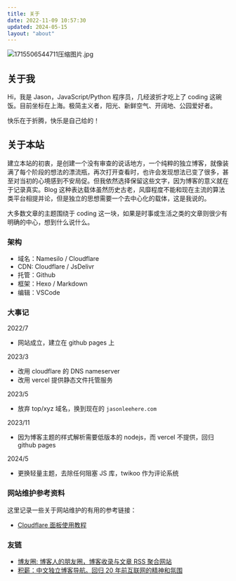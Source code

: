 ```yaml
---
title: 关于
date: 2022-11-09 10:57:30
updated: 2024-05-15
layout: "about"
---
```


![1715506544711压缩图片.jpg](https://cdn.jsdelivr.net/gh/li199-code/blog-imgs@main/1715506544711%E5%8E%8B%E7%BC%A9%E5%9B%BE%E7%89%87.jpg)

## 关于我

Hi，我是 Jason，JavaScript/Python 程序员，几经波折才吃上了 coding 这碗饭。目前坐标在上海。极简主义者，阳光、新鲜空气、开阔地、公园爱好者。

快乐在于折腾，快乐是自己给的！

## 关于本站

建立本站的初衷，是创建一个没有审查的说话地方，一个纯粹的独立博客，就像装满了每个阶段的想法的漂流瓶，再次打开查看时，也许会发现想法已变了很多，甚至对当初的心境感到不安局促。但我依然选择保留这些文字，因为博客的意义就在于记录真实。Blog 这种表达载体虽然历史古老，风靡程度不能和现在主流的算法类平台相提并论，但是独立的思想需要一个去中心化的载体，这是我说的。

大多数文章的主题围绕于 coding 这一块，如果是时事或生活之类的文章则很少有明确的中心，想到什么说什么。

### 架构

- 域名：Namesilo / Cloudflare
- CDN: Cloudflare / JsDelivr
- 托管：Github
- 框架：Hexo / Markdown
- 编辑：VSCode

### 大事记

2022/7

- 网站成立，建立在 github pages 上

2023/3

- 改用 cloudflare 的 DNS nameserver
- 改用 vercel 提供静态文件托管服务

2023/5

- 放弃 top/xyz 域名，换到现在的 `jasonleehere.com`

2023/11

- 因为博客主题的样式解析需要低版本的 nodejs，而 vercel 不提供，回归 github pages

2024/5

- 更换轻量主题，去除任何阻塞 JS 库，twikoo 作为评论系统

### 网站维护参考资料

这里记录一些关于网站维护的有用的参考链接：

- [Cloudflare 面板使用教程](https://www.imgyh.com/archives/17.html)

### 友链

- [博友圈: 博客人的朋友圈，博客收录与文章 RSS 聚合网站](https://www.boyouquan.com/home)
- [积薪：中文独立博客导航。回归 20 年前互联网的精神和氛围](https://firewood.news/)

